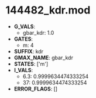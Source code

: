 # 144482_kdr.mod

- **G_VALS**:
  - gbar_kdr: 1.0
- **GATES**:
  - m: 4
- **SUFFIX**: kdr
- **GMAX_NAME**: gbar_kdr
- **STATES**: ['m']
- **I_VALS**:
  - 6.3: 0.9999634474333254
  - 37: 0.9999634474333254
- **ERROR_FLAGS**: []

